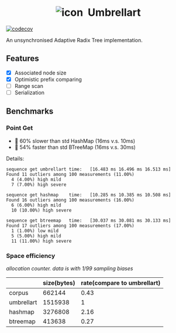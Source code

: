 <h1 align="center" style="display:flex; align-items:center; justify-content:center">
    <image src="./umbrellart.svg" alt="icon"></image>
    &nbsp;
    Umbrellart
</h1>

[![codecov](https://codecov.io/gh/waynexia/umbrellart/branch/master/graph/badge.svg?token=I58Y17LSTX)](https://codecov.io/gh/waynexia/umbrellart)

An unsynchronised Adaptive Radix Tree implementation.

## Features

- [x] Associated node size
- [x] Optimistic prefix comparing
- [ ] Range scan
- [ ] Serialization

## Benchmarks

### Point Get

- 🐢 60% slower than std HashMap (16ms v.s. 10ms)
- 🚀 54% faster than std BTreeMap (16ms v.s. 30ms)

Details:
```text
sequence get umbrellart time:   [16.483 ms 16.496 ms 16.513 ms]                                    
Found 11 outliers among 100 measurements (11.00%)
  4 (4.00%) high mild
  7 (7.00%) high severe

sequence get hashmap    time:   [10.285 ms 10.385 ms 10.508 ms]                                 
Found 16 outliers among 100 measurements (16.00%)
  6 (6.00%) high mild
  10 (10.00%) high severe

sequence get btreemap   time:   [30.037 ms 30.081 ms 30.133 ms]                                  
Found 17 outliers among 100 measurements (17.00%)
  1 (1.00%) low mild
  5 (5.00%) high mild
  11 (11.00%) high severe
```

### Space efficiency

*allocation counter. data is with 1/99 sampling biases*

|            | size(bytes) | rate(compare to umbrellart) |
|------------|-------------|-----------------------------|
| corpus     | 662144      | 0.43                        |
| umbrellart | 1515938     | 1                           |
| hashmap    | 3276808     | 2.16                        |
| btreemap   | 413638      | 0.27                        |